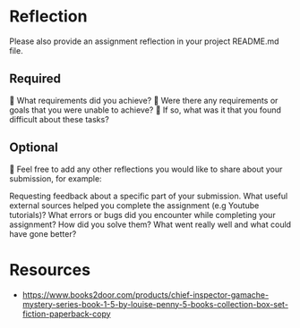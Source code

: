 # Reflection

Please also provide an assignment reflection in your project README.md file.

## Required

🎯 What requirements did you achieve?
🎯 Were there any requirements or goals that you were unable to achieve?
🎯 If so, what was it that you found difficult about these tasks?

## Optional

🏹 Feel free to add any other reflections you would like to share about your submission, for example:

Requesting feedback about a specific part of your submission.
What useful external sources helped you complete the assignment (e.g Youtube tutorials)?
What errors or bugs did you encounter while completing your assignment? How did you solve them?
What went really well and what could have gone better?

# Resources

- https://www.books2door.com/products/chief-inspector-gamache-mystery-series-book-1-5-by-louise-penny-5-books-collection-box-set-fiction-paperback-copy
